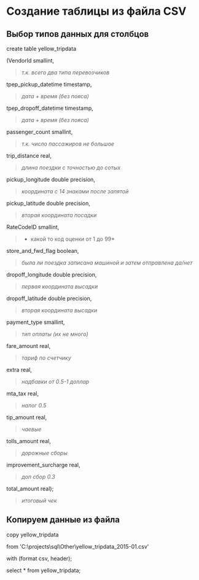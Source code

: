 # Создание таблицы из файла CSV
## Выбор типов данных для столбцов

create table yellow_tripdata

(VendorId smallint,                   
> *т.к. всего два типа перевозчиков*

tpep_pickup_datetime timestamp,       
> *дата + время (без пояса)*

tpep_dropoff_datetime timestamp,      
> *дата + время (без пояса)*

passenger_count smallint,             
> *т.к. число пассажиров не большое*

trip_distance real,                   
> *длина поездки с точностью до сотых*

pickup_longitude double precision,    
> *координата с 14 знаками после запятой*

pickup_latitude double precision,     
>*вторая координата посадки*

RateCodeID smallint,                  
>* какой то код оценки от 1 до 99*

store_and_fwd_flag boolean,           
>*была ли поездка записана машиной и затем отправлена да/нет*

dropoff_longitude double precision,   
>*первая координата высадки*

dropoff_latitude double precision,    
>*вторая координата высадки*

payment_type smallint,                
>*тип оплаты (их не много)*

fare_amount real,                     
>*тариф по счетчику*

extra real,                           
>*надбавки от 0.5-1 доллар*

mta_tax real,                         
>*налог 0.5*

tip_amount real,                      
>*чаевые*

tolls_amount real,                    
>*дорожные сборы*

improvement_surcharge real,           
>*доп сбор 0.3*

total_amount real);                   
>*итоговый чек*

## Копируем данные из файла

copy yellow_tripdata 

from 'C:\projects\sql\Other\yellow_tripdata_2015-01.csv' 

with (format csv, header);


select * from yellow_tripdata;
